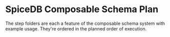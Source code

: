 # SpiceDB Composable Schema Plan

The step folders are each a feature of the composable schema system
with example usage. They're ordered in the planned order of execution.
